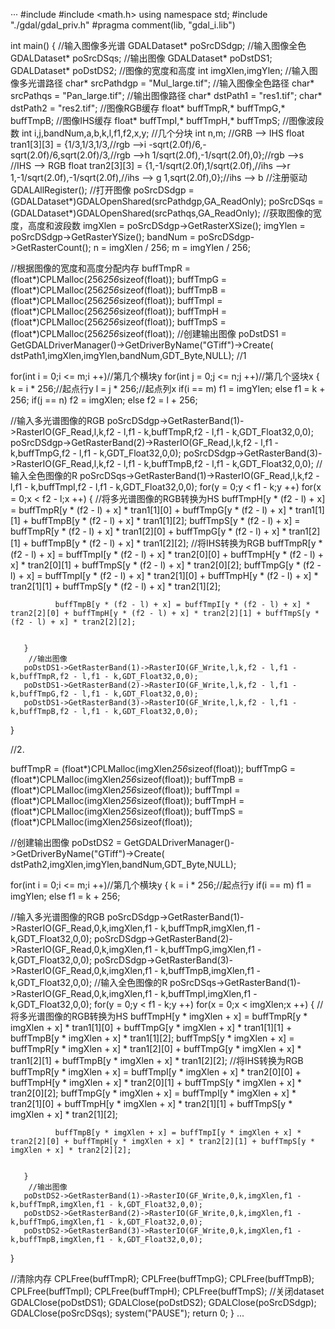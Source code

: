 ···
#include <iostream>
#include <math.h>
using namespace std;
#include "./gdal/gdal_priv.h"
#pragma comment(lib, "gdal_i.lib")

int main()
{
    //输入图像多光谱
   GDALDataset* poSrcDSdgp;
    //输入图像全色
   GDALDataset* poSrcDSqs;
   //输出图像
   GDALDataset* poDstDS1;
   GDALDataset* poDstDS2;
   //图像的宽度和高度
   int imgXlen,imgYlen;
   //输入图像多光谱路径
   char* srcPathdgp = "Mul_large.tif";
   //输入图像全色路径
   char* srcPathqs = "Pan_large.tif";
   //输出图像路径
   char* dstPath1 = "res1.tif";
   char* dstPath2 = "res2.tif";
   //图像RGB缓存
   float* buffTmpR,* buffTmpG,* buffTmpB;
  //图像IHS缓存
   float* buffTmpI,* buffTmpH,* buffTmpS;
   //图像波段数
   int i,j,bandNum,a,b,k,l,f1,f2,x,y;
   //几个分块
   int n,m;
   //GRB --> IHS
   float tran1[3][3] = {1/3,1/3,1/3,//rgb -->i
            -sqrt(2.0f)/6,-sqrt(2.0f)/6,sqrt(2.0f)/3,//rgb -->h
            1/sqrt(2.0f),-1/sqrt(2.0f),0};//rgb -->s
   //IHS --> RGB
   float tran2[3][3] = {1,-1/sqrt(2.0f),1/sqrt(2.0f),//ihs -->r
            1,-1/sqrt(2.0f),-1/sqrt(2.0f),//ihs --> g
            1,sqrt(2.0f),0};//ihs --> b
   //注册驱动
   GDALAllRegister();
   //打开图像
   poSrcDSdgp = (GDALDataset*)GDALOpenShared(srcPathdgp,GA_ReadOnly);
   poSrcDSqs = (GDALDataset*)GDALOpenShared(srcPathqs,GA_ReadOnly);
   //获取图像的宽度，高度和波段数
   imgXlen = poSrcDSdgp->GetRasterXSize();
   imgYlen = poSrcDSdgp->GetRasterYSize();
   bandNum = poSrcDSdgp->GetRasterCount();
   n = imgXlen / 256;
   m = imgYlen / 256;

   //根据图像的宽度和高度分配内存
   buffTmpR = (float*)CPLMalloc(256*256*sizeof(float));
   buffTmpG = (float*)CPLMalloc(256*256*sizeof(float));
   buffTmpB = (float*)CPLMalloc(256*256*sizeof(float));
   buffTmpI = (float*)CPLMalloc(256*256*sizeof(float));
   buffTmpH = (float*)CPLMalloc(256*256*sizeof(float));
   buffTmpS = (float*)CPLMalloc(256*256*sizeof(float));
   //创建输出图像
   poDstDS1 = GetGDALDriverManager()->GetDriverByName("GTiff")->Create(
     dstPath1,imgXlen,imgYlen,bandNum,GDT_Byte,NULL);
//1

   for(int i = 0;i <= m;i ++)//第几个横块y
   for(int j = 0;j <= n;j ++)//第几个竖块x
   {
       k = i * 256;//起点行y
       l = j * 256;//起点列x
       if(i == m)
        f1 = imgYlen;
       else
        f1 = k + 256;
       if(j == n)
        f2 = imgXlen;
       else
        f2 = l + 256;

  //输入多光谱图像的RGB
   poSrcDSdgp->GetRasterBand(1)->RasterIO(GF_Read,l,k,f2 - l,f1 - k,buffTmpR,f2 - l,f1 - k,GDT_Float32,0,0);
   poSrcDSdgp->GetRasterBand(2)->RasterIO(GF_Read,l,k,f2 - l,f1 - k,buffTmpG,f2 - l,f1 - k,GDT_Float32,0,0);
   poSrcDSdgp->GetRasterBand(3)->RasterIO(GF_Read,l,k,f2 - l,f1 - k,buffTmpB,f2 - l,f1 - k,GDT_Float32,0,0);
   //输入全色图像的R
   poSrcDSqs->GetRasterBand(1)->RasterIO(GF_Read,l,k,f2 - l,f1 - k,buffTmpI,f2 - l,f1 - k,GDT_Float32,0,0);
       for(y = 0;y < f1 - k;y ++)
       for(x = 0;x < f2 - l;x ++)
       {
          //将多光谱图像的RGB转换为HS
              buffTmpH[y * (f2 - l) + x] = buffTmpR[y * (f2 - l) + x] * tran1[1][0] + buffTmpG[y * (f2 - l) + x] * tran1[1][1] + buffTmpB[y * (f2 - l) + x] * tran1[1][2];
              buffTmpS[y * (f2 - l) + x] = buffTmpR[y * (f2 - l) + x] * tran1[2][0] + buffTmpG[y * (f2 - l) + x] * tran1[2][1] + buffTmpB[y * (f2 - l) + x] * tran1[2][2];
            //将IHS转换为RGB
              buffTmpR[y * (f2 - l) + x] = buffTmpI[y * (f2 - l) + x] * tran2[0][0] + buffTmpH[y * (f2 - l) + x] * tran2[0][1] + buffTmpS[y * (f2 - l) + x] * tran2[0][2];
              buffTmpG[y * (f2 - l) + x] = buffTmpI[y * (f2 - l) + x] * tran2[1][0] + buffTmpH[y * (f2 - l) + x] * tran2[1][1] + buffTmpS[y * (f2 - l) + x] * tran2[1][2];

              buffTmpB[y * (f2 - l) + x] = buffTmpI[y * (f2 - l) + x] * tran2[2][0] + buffTmpH[y * (f2 - l) + x] * tran2[2][1] + buffTmpS[y * (f2 - l) + x] * tran2[2][2];


       }
        //输出图像
       poDstDS1->GetRasterBand(1)->RasterIO(GF_Write,l,k,f2 - l,f1 - k,buffTmpR,f2 - l,f1 - k,GDT_Float32,0,0);
       poDstDS1->GetRasterBand(2)->RasterIO(GF_Write,l,k,f2 - l,f1 - k,buffTmpG,f2 - l,f1 - k,GDT_Float32,0,0);
       poDstDS1->GetRasterBand(3)->RasterIO(GF_Write,l,k,f2 - l,f1 - k,buffTmpB,f2 - l,f1 - k,GDT_Float32,0,0);
   }

//2.

   buffTmpR = (float*)CPLMalloc(imgXlen*256*sizeof(float));
   buffTmpG = (float*)CPLMalloc(imgXlen*256*sizeof(float));
   buffTmpB = (float*)CPLMalloc(imgXlen*256*sizeof(float));
   buffTmpI = (float*)CPLMalloc(imgXlen*256*sizeof(float));
   buffTmpH = (float*)CPLMalloc(imgXlen*256*sizeof(float));
   buffTmpS = (float*)CPLMalloc(imgXlen*256*sizeof(float));

 //创建输出图像
   poDstDS2 = GetGDALDriverManager()->GetDriverByName("GTiff")->Create(
     dstPath2,imgXlen,imgYlen,bandNum,GDT_Byte,NULL);

   for(int i = 0;i <= m;i ++)//第几个横块y
   {
       k = i * 256;//起点行y
       if(i == m)
        f1 = imgYlen;
       else
        f1 = k + 256;

  //输入多光谱图像的RGB
   poSrcDSdgp->GetRasterBand(1)->RasterIO(GF_Read,0,k,imgXlen,f1 - k,buffTmpR,imgXlen,f1 - k,GDT_Float32,0,0);
   poSrcDSdgp->GetRasterBand(2)->RasterIO(GF_Read,0,k,imgXlen,f1 - k,buffTmpG,imgXlen,f1 - k,GDT_Float32,0,0);
   poSrcDSdgp->GetRasterBand(3)->RasterIO(GF_Read,0,k,imgXlen,f1 - k,buffTmpB,imgXlen,f1 - k,GDT_Float32,0,0);
   //输入全色图像的R
   poSrcDSqs->GetRasterBand(1)->RasterIO(GF_Read,0,k,imgXlen,f1 - k,buffTmpI,imgXlen,f1 - k,GDT_Float32,0,0);
       for(y = 0;y < f1 - k;y ++)
       for(x = 0;x < imgXlen;x ++)
       {
          //将多光谱图像的RGB转换为HS
              buffTmpH[y * imgXlen + x] = buffTmpR[y * imgXlen + x] * tran1[1][0] + buffTmpG[y * imgXlen + x] * tran1[1][1] + buffTmpB[y * imgXlen + x] * tran1[1][2];
              buffTmpS[y * imgXlen + x] = buffTmpR[y * imgXlen + x] * tran1[2][0] + buffTmpG[y * imgXlen + x] * tran1[2][1] + buffTmpB[y * imgXlen + x] * tran1[2][2];
            //将IHS转换为RGB
              buffTmpR[y * imgXlen + x] = buffTmpI[y * imgXlen + x] * tran2[0][0] + buffTmpH[y * imgXlen + x] * tran2[0][1] + buffTmpS[y * imgXlen + x] * tran2[0][2];
              buffTmpG[y * imgXlen + x] = buffTmpI[y * imgXlen + x] * tran2[1][0] + buffTmpH[y * imgXlen + x] * tran2[1][1] + buffTmpS[y * imgXlen + x] * tran2[1][2];

              buffTmpB[y * imgXlen + x] = buffTmpI[y * imgXlen + x] * tran2[2][0] + buffTmpH[y * imgXlen + x] * tran2[2][1] + buffTmpS[y * imgXlen + x] * tran2[2][2];


       }
        //输出图像
       poDstDS2->GetRasterBand(1)->RasterIO(GF_Write,0,k,imgXlen,f1 - k,buffTmpR,imgXlen,f1 - k,GDT_Float32,0,0);
       poDstDS2->GetRasterBand(2)->RasterIO(GF_Write,0,k,imgXlen,f1 - k,buffTmpG,imgXlen,f1 - k,GDT_Float32,0,0);
       poDstDS2->GetRasterBand(3)->RasterIO(GF_Write,0,k,imgXlen,f1 - k,buffTmpB,imgXlen,f1 - k,GDT_Float32,0,0);
   }

   //清除内存
   CPLFree(buffTmpR);
   CPLFree(buffTmpG);
   CPLFree(buffTmpB);
   CPLFree(buffTmpI);
   CPLFree(buffTmpH);
   CPLFree(buffTmpS);
   //关闭dataset
   GDALClose(poDstDS1);
   GDALClose(poDstDS2);
   GDALClose(poSrcDSdgp);
   GDALClose(poSrcDSqs);
   system("PAUSE");
   return 0;
}
...
